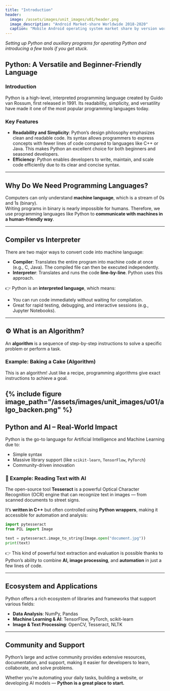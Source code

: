 ```yaml
---
title: "Introduction"
header:
  image: /assets/images/unit_images/u01/header.png
  image_description: "Android Market-share Worldwide 2018-2020"
  caption: "Mobile Android operating system market share by version worldwide from 2018 to 2020: [StatCounter](https://gs.statcounter.com/android-version-market-share/mobile/worldwide/#monthly-201907-202001) [via Statista](https://www.statista.com/statistics/921152/mobile-android-version-share-worldwide/)"
---
```

*Setting up Python and auxiliary programs for operating Python and introducing a few tools if you get stuck.*
<!--more-->

## Python: A Versatile and Beginner-Friendly Language

### Introduction  
Python is a high-level, interpreted programming language created by Guido van Rossum, first released in 1991. Its readability, simplicity, and versatility have made it one of the most popular programming languages today.

### Key Features  
- **Readability and Simplicity**: Python’s design philosophy emphasizes clean and readable code. Its syntax allows programmers to express concepts with fewer lines of code compared to languages like C++ or Java. This makes Python an excellent choice for both beginners and seasoned developers.
- **Efficiency**: Python enables developers to write, maintain, and scale code efficiently due to its clear and concise syntax.

---

## Why Do We Need Programming Languages?

Computers can only understand **machine language**, which is a stream of 0s and 1s (binary).  
Writing programs in binary is nearly impossible for humans. Therefore, we use programming languages like Python to **communicate with machines in a human-friendly way**.

---

## Compiler vs Interpreter

There are two major ways to convert code into machine language:

- **Compiler**: Translates the entire program into machine code at once (e.g., C, Java). The compiled file can then be executed independently.
- **Interpreter**: Translates and runs the code **line-by-line**. Python uses this approach.

👉 Python is an **interpreted language**, which means:
- You can run code immediately without waiting for compilation.
- Great for rapid testing, debugging, and interactive sessions (e.g., Jupyter Notebooks).

---

## ⚙️ What is an Algorithm?

An **algorithm** is a sequence of step-by-step instructions to solve a specific problem or perform a task.

### Example: Baking a Cake (Algorithm)

This is an algorithm! Just like a recipe, programming algorithms give exact instructions to achieve a goal.

{% include figure image_path="/assets/images/unit_images/u01/algo_backen.png" %}
---

##  Python and AI – Real-World Impact

Python is the go-to language for Artificial Intelligence and Machine Learning due to:
- Simple syntax
- Massive library support (like `scikit-learn`, `TensorFlow`, `PyTorch`)
- Community-driven innovation

### 📖 Example: Reading Text with AI

The open-source tool **Tesseract** is a powerful Optical Character Recognition (OCR) engine that can recognize text in images — from scanned documents to street signs.

It’s **written in C++** but often controlled using **Python wrappers**, making it accessible for automation and analysis:

```python
import pytesseract
from PIL import Image

text = pytesseract.image_to_string(Image.open("document.jpg"))
print(text)
```

👉 This kind of powerful text extraction and evaluation is possible thanks to Python’s ability to combine **AI, image processing**, and **automation** in just a few lines of code.

---

## Ecosystem and Applications

Python offers a rich ecosystem of libraries and frameworks that support various fields:

- **Data Analysis**: NumPy, Pandas  
- **Machine Learning & AI**: TensorFlow, PyTorch, scikit-learn  
- **Image & Text Processing**: OpenCV, Tesseract, NLTK

---

## Community and Support

Python’s large and active community provides extensive resources, documentation, and support, making it easier for developers to learn, collaborate, and solve problems.

Whether you’re automating your daily tasks, building a website, or developing AI models — **Python is a great place to start.**
